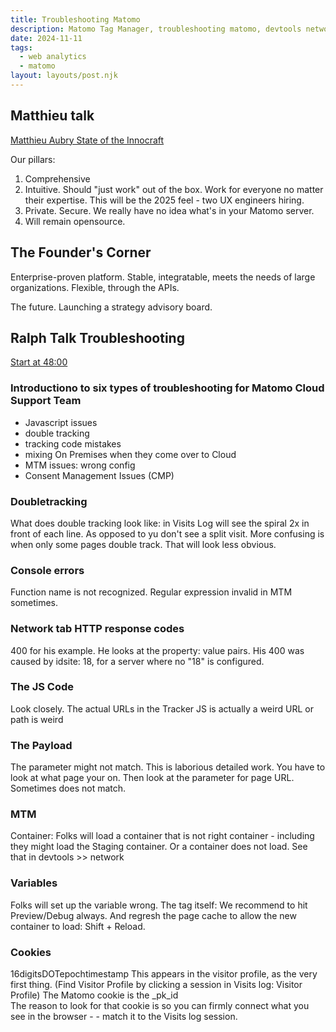 ```yaml
---
title: Troubleshooting Matomo
description: Matomo Tag Manager, troubleshooting matomo, devtools network console 
date: 2024-11-11
tags:
  - web analytics
  - matomo
layout: layouts/post.njk
---
```

 


## Matthieu talk
[Matthieu Aubry State of the Innocraft](https://pikl.us/ryrbox21)

Our pillars:
1. Comprehensive
2. Intuitive. Should "just work" out of the box. Work for everyone no matter their expertise.
This will be the 2025 feel - two UX engineers hiring.
3. Private. Secure. We really have no idea what's in your Matomo server.
4. Will remain opensource. 

## The Founder's Corner
 
Enterprise-proven platform. Stable, integratable, meets the needs of large organizations.
Flexible, through the APIs.

The future.
Launching a strategy advisory board.

## Ralph Talk Troubleshooting
[Start at 48:00](https://pikl.us/zekval95 )


### Introductiono to six types of troubleshooting for Matomo Cloud Support Team 
- Javascript issues
- double tracking
- tracking code mistakes
- mixing On Premises when they come over to Cloud
- MTM issues: wrong config
- Consent Management Issues (CMP)

### Doubletracking
What does double tracking look like: in Visits Log will see the spiral 2x in front of each line.  As opposed to yu don't see a split visit.
More confusing is when only some pages double track. That will look less obvious.

### Console errors
Function name is not recognized. Regular expression invalid in MTM sometimes. 

### Network tab HTTP response codes
400 for his example. He looks at the property: value pairs.  His 400 was caused by idsite: 18, for a server where no "18" is configured. 

### The JS Code
Look closely. The actual URLs in the Tracker JS is actually a weird URL or path is weird

### The Payload
The parameter might not match. This is laborious detailed work. You have to look at what page your on. Then look at the parameter for page URL. Sometimes does not match. 

### MTM
Container: Folks will load a container that is not right container - including they might load the Staging container.
Or a container does not load. See that in devtools >> network
   
### Variables
Folks will set up the variable wrong.
The tag itself: We recommend to hit Preview/Debug always.
And regresh the page cache to allow the new container to load: Shift + Reload.

### Cookies
16digitsDOTepochtimestamp
This appears in the visitor profile, as the very first thing. (Find Visitor Profile by clicking a session in Visits log: Visitor Profile)
The Matomo cookie is the _pk_id  
The reason to look for that cookie is so you can firmly connect what you see in the browser - - match it to the Visits log session.  